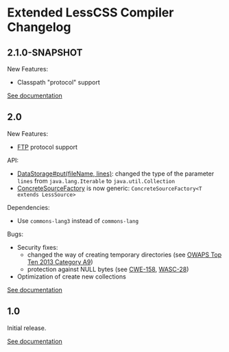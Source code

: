 # Extended LessCSS Compiler Changelog

## 2.1.0-SNAPSHOT
New Features:
* Classpath "protocol" support

[See documentation](http://lesscss-extended-compiler.projects.gabrys.biz/LATEST/)

## 2.0
New Features:
* [FTP](https://tools.ietf.org/html/rfc959) protocol support

API:
* [DataStorage#put(fileName, lines)](http://lesscss-extended-compiler.projects.gabrys.biz/2.0/apidocs/index.html?biz/gabrys/lesscss/extended/compiler/storage/DataStorage.html): changed the type of the parameter `lines` from `java.lang.Iterable` to `java.util.Collection`
* [ConcreteSourceFactory](http://lesscss-extended-compiler.projects.gabrys.biz/2.0/apidocs/index.html?biz/gabrys/lesscss/extended/compiler/source/ConcreteSourceFactory.html) is now generic: `ConcreteSourceFactory<T extends LessSource>`

Dependencies:
* Use <code>commons-lang3</code> instead of <code>commons-lang</code>

Bugs:
* Security fixes:
  * changed the way of creating temporary directories (see [OWAPS Top Ten 2013 Category A9](https://www.owasp.org/index.php/Top_10_2013-A9-Using_Components_with_Known_Vulnerabilities))
  * protection against NULL bytes (see [CWE-158](http://cwe.mitre.org/data/definitions/158.html), [WASC-28](http://projects.webappsec.org/w/page/13246949/Null%20Byte%20Injection))
* Optimization of create new collections

[See documentation](http://lesscss-extended-compiler.projects.gabrys.biz/2.0/)

## 1.0
Initial release.

[See documentation](http://lesscss-extended-compiler.projects.gabrys.biz/1.0/)